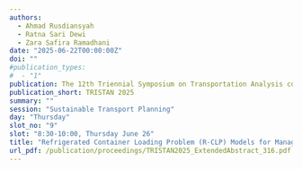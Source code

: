 ```yaml
---
authors:
  - Ahmad Rusdiansyah
  - Ratna Sari Dewi
  - Zara Safira Ramadhani
date: "2025-06-22T00:00:00Z"
doi: ""
#publication_types:
#  - "1"
publication: The 12th Triennial Symposium on Transportation Analysis conference
publication_short: TRISTAN 2025
summary: ""
session: "Sustainable Transport Planning"
day: "Thursday"
slot_no: "9"
slot: "8:30-10:00, Thursday June 26"
title: "Refrigerated Container Loading Problem (R-CLP) Models for Managing Arrangement of Smart Containers"
url_pdf: /publication/proceedings/TRISTAN2025_ExtendedAbstract_316.pdf
---
```

